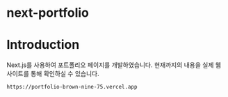 # next-portfolio

# Introduction
Next.js를 사용하여 포트폴리오 페이지를 개발하였습니다.
현재까지의 내용을 실제 웹사이트를 통해 확인하실 수 있습니다.

```
https://portfolio-brown-nine-75.vercel.app
```
